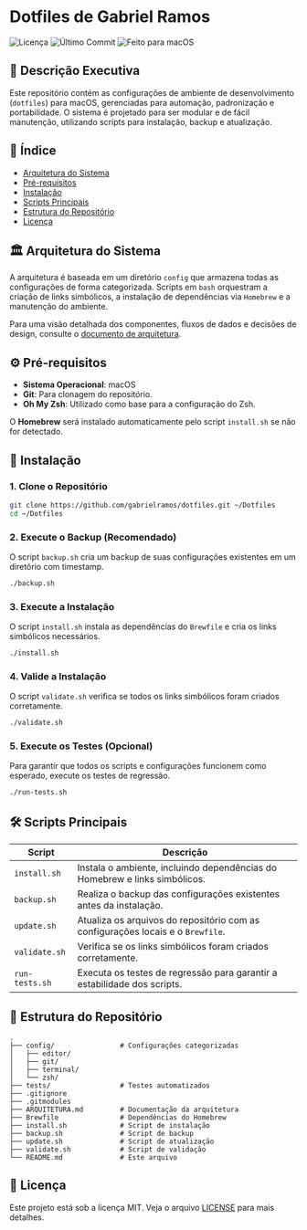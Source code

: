# Dotfiles de Gabriel Ramos

![Licença](https://img.shields.io/github/license/gabrielramos/dotfiles?style=for-the-badge)
![Último Commit](https://img.shields.io/github/last-commit/gabrielramos/dotfiles?style=for-the-badge&color=a6e3a1)
![Feito para macOS](https://img.shields.io/badge/feito%20para-macOS-black?style=for-the-badge&logo=apple)

## 🎯 Descrição Executiva

Este repositório contém as configurações de ambiente de desenvolvimento (`dotfiles`) para macOS, gerenciadas para automação, padronização e portabilidade. O sistema é projetado para ser modular e de fácil manutenção, utilizando scripts para instalação, backup e atualização.

## 📖 Índice

- [Arquitetura do Sistema](#arquitetura-do-sistema)
- [Pré-requisitos](#pré-requisitos)
- [Instalação](#instalação)
- [Scripts Principais](#scripts-principais)
- [Estrutura do Repositório](#estrutura-do-repositório)
- [Licença](#licença)

## 🏛️ Arquitetura do Sistema

A arquitetura é baseada em um diretório `config` que armazena todas as configurações de forma categorizada. Scripts em `bash` orquestram a criação de links simbólicos, a instalação de dependências via `Homebrew` e a manutenção do ambiente.

Para uma visão detalhada dos componentes, fluxos de dados e decisões de design, consulte o [documento de arquitetura](./ARQUITETURA.md).

## ⚙️ Pré-requisitos

- **Sistema Operacional**: macOS
- **Git**: Para clonagem do repositório.
- **Oh My Zsh**: Utilizado como base para a configuração do Zsh.

O **Homebrew** será instalado automaticamente pelo script `install.sh` se não for detectado.

## 🚀 Instalação

### 1. Clone o Repositório

```bash
git clone https://github.com/gabrielramos/dotfiles.git ~/Dotfiles
cd ~/Dotfiles
```

### 2. Execute o Backup (Recomendado)

O script `backup.sh` cria um backup de suas configurações existentes em um diretório com timestamp.

```bash
./backup.sh
```

### 3. Execute a Instalação

O script `install.sh` instala as dependências do `Brewfile` e cria os links simbólicos necessários.

```bash
./install.sh
```

### 4. Valide a Instalação

O script `validate.sh` verifica se todos os links simbólicos foram criados corretamente.

```bash
./validate.sh
```

### 5. Execute os Testes (Opcional)

Para garantir que todos os scripts e configurações funcionem como esperado, execute os testes de regressão.

```bash
./run-tests.sh
```

## 🛠️ Scripts Principais

| Script          | Descrição                                                                                             |
| --------------- | ----------------------------------------------------------------------------------------------------- |
| `install.sh`    | Instala o ambiente, incluindo dependências do Homebrew e links simbólicos.                            |
| `backup.sh`     | Realiza o backup das configurações existentes antes da instalação.                                    |
| `update.sh`     | Atualiza os arquivos do repositório com as configurações locais e o `Brewfile`.                         |
| `validate.sh`   | Verifica se os links simbólicos foram criados corretamente.                                           |
| `run-tests.sh`  | Executa os testes de regressão para garantir a estabilidade dos scripts.                                |

## 📁 Estrutura do Repositório

```
.
├── config/                # Configurações categorizadas
│   ├── editor/
│   ├── git/
│   ├── terminal/
│   └── zsh/
├── tests/                 # Testes automatizados
├── .gitignore
├── .gitmodules
├── ARQUITETURA.md         # Documentação da arquitetura
├── Brewfile               # Dependências do Homebrew
├── install.sh             # Script de instalação
├── backup.sh              # Script de backup
├── update.sh              # Script de atualização
├── validate.sh            # Script de validação
└── README.md              # Este arquivo
```

## 📜 Licença

Este projeto está sob a licença MIT. Veja o arquivo [LICENSE](./LICENSE) para mais detalhes.
